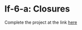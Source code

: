 # lf-6-a: Closures

Complete the project at the link [here](https://github.com/joinpursuit/Pursuit-Core-iOS-Closures-Lab)
